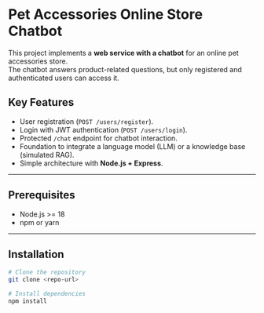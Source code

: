 # Pet Accessories Online Store Chatbot

This project implements a **web service with a chatbot** for an online pet accessories store.  
The chatbot answers product-related questions, but only registered and authenticated users can access it.

## **Key Features**

- User registration (`POST /users/register`).
- Login with JWT authentication (`POST /users/login`).
- Protected `/chat` endpoint for chatbot interaction.
- Foundation to integrate a language model (LLM) or a knowledge base (simulated RAG).
- Simple architecture with **Node.js + Express**.

---

## **Prerequisites**

- Node.js >= 18
- npm or yarn

---

## **Installation**

```bash
# Clone the repository
git clone <repo-url>

# Install dependencies
npm install
```
